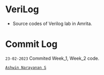 # VeriLog

- Source codes of Verilog lab in Amrita.

# Commit Log

`23-02-2023` 
Commited Week_1, Week_2 code.

[`Ashwin Narayanan S`](https://ashrockzzz2003.github.io/portfolio/)

